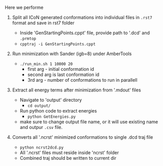 Here we performe 

1. Split all ICoN generated conformations into individual files in `.rst7` format and save in rst7 folder
   - Inside 'GenStartingPoints.cppt' file, provide path to '.dcd' and `.prmtop`
   - `cpptraj -i GenStartingPoints.cppt`

2. Run minimization with Sander (igb=8) under AmberTools
   - `./run_min.sh 1 10000 20`
     - first arg - initial conformation id
     - second arg is last conformation id
     - 3rd arg - number of conformations to run in parallell
     
3. Extract all energy terms after minimization from '.mdout' files
   - Navigate to 'output' directory
     - `cd output/`
   - Run python code to extract energies  
      - `python GetEnergies.py`
   - make sure to change output file name, or it will use existing name and outpur `.csv` file.
4. Converts all '.ncrst' minimized conformations to single .dcd traj file
     - `python ncrst2dcd.py` 
     - All '.ncrst' files must reside inside 'ncrst' folder
     - Combined traj should be written to current dir


